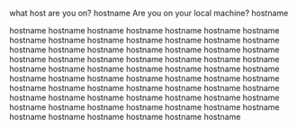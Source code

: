 what host are you on?
hostname
Are you on your local machine?
hostname

hostname
hostname
hostname
hostname
hostname
hostname
hostname
hostname
hostname
hostname
hostname
hostname
hostname
hostname
hostname
hostname
hostname
hostname
hostname
hostname
hostname
hostname
hostname
hostname
hostname
hostname
hostname
hostname
hostname
hostname
hostname
hostname
hostname
hostname
hostname
hostname
hostname
hostname
hostname
hostname
hostname
hostname
hostname
hostname
hostname
hostname
hostname
hostname
hostname
hostname
hostname
hostname
hostname
hostname
hostname
hostname
hostname
hostname
hostname
hostname
hostname
hostname
hostname
hostname
hostname
hostname
hostname
hostname
hostname
